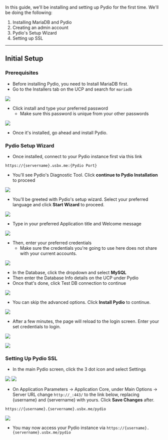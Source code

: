 In this guide, we'll be installing and setting up Pydio for the first time. We'll be doing the following:

1.  Installing MariaDB and Pydio
2.  Creating an admin account
3.  Pydio's Setup Wizard
4.  Setting up SSL

***

## Initial Setup
### Prerequisites

* Before installing Pydio, you need to Install MariaDB first.
* Go to the Installers tab on the UCP and search for `mariadb`

![](https://docs.usbx.me/uploads/images/gallery/2020-03/scaled-1680-/image-1583220886423.png)

* Click install and type your preferred password
  * Make sure this password is unique from your other passwords

![](https://docs.usbx.me/uploads/images/gallery/2020-03/scaled-1680-/image-1583221042417.png)

* Once it's installed, go ahead and install Pydio.

### Pydio Setup Wizard

* Once installed, connect to your Pydio instance first via this link

```
https://{servername}.usbx.me:{Pydio Port}
```

* You'll see Pydio's Diagnostic Tool. Click **continue to Pydio Installation** to proceed

![](https://docs.usbx.me/uploads/images/gallery/2020-05/image-1589567793924.png)

* You'll be greeted with Pydio's setup wizard. Select your preferred language and click **Start Wizard** to proceed.

![](https://docs.usbx.me/uploads/images/gallery/2020-05/image-1589569225822.png)

* Type in your preferred Application title and Welcome message

![](https://docs.usbx.me/uploads/images/gallery/2020-05/image-1589613174523.png)

* Then, enter your preferred credentials
  * Make sure the credentials you're going to use here does not share with your current accounts.

![](https://docs.usbx.me/uploads/images/gallery/2020-05/image-1589613202211.png)

* In the Database, click the dropdown and select **MySQL**
* Then enter the Database Info details on the UCP under Pydio
* Once that's done, click Test DB connection to continue

![](https://docs.usbx.me/uploads/images/gallery/2020-05/image-1589613399517.png)

* You can skip the advanced options. Click **Install Pydio** to continue.

![](https://docs.usbx.me/uploads/images/gallery/2020-05/image-1589613691874.png)

* After a few minutes, the page will reload to the login screen. Enter your set credentials to login.

![](https://docs.usbx.me/uploads/images/gallery/2020-05/image-1589613850426.png)

![](https://docs.usbx.me/uploads/images/gallery/2020-05/image-1589614041752.png)

### Setting Up Pydio SSL

* In the main Pydio screen, click the 3 dot icon and select Settings

![](https://docs.usbx.me/uploads/images/gallery/2020-05/image-1589621894749.png)
![](https://docs.usbx.me/uploads/images/gallery/2020-05/image-1589621940962.png)

* On Application Parameters -> Application Core, under Main Options -> Server URL change `http://_:443/` to the link below, replacing {username} and {servername} with yours. Click **Save Changes** after.

`https://{username}.{servername}.usbx.me/pydio`

![](https://docs.usbx.me/uploads/images/gallery/2020-05/image-1589622237480.png)

* You may now access your Pydio instance via `https://{username}.{servername}.usbx.me/pydio`